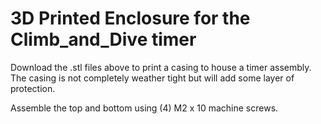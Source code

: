 # 3D Printed Enclosure for the Climb_and_Dive timer

Download the .stl files above to print a casing to house a timer assembly.  The casing is not completely weather tight but will add some layer of protection.

Assemble the top and bottom using (4) M2 x 10 machine screws.
